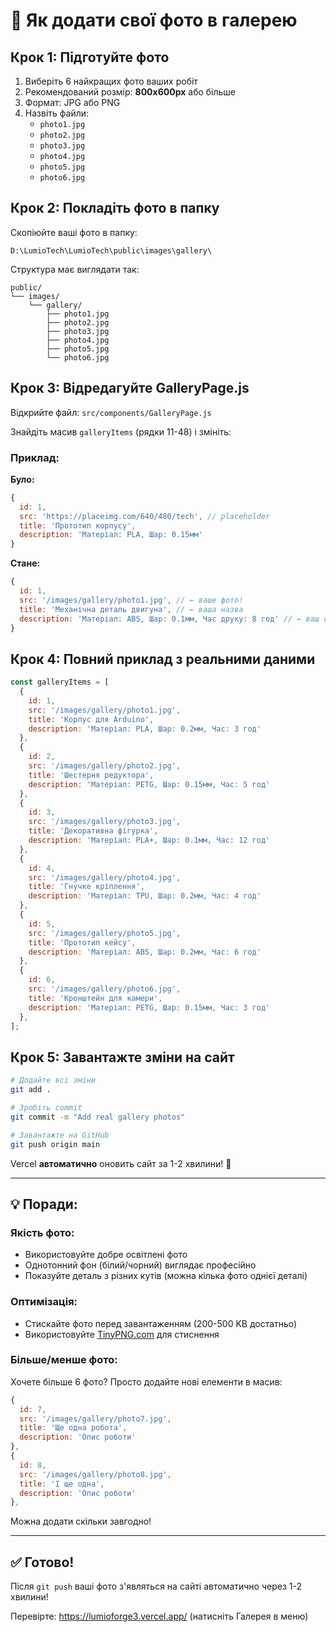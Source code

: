 # 📸 Як додати свої фото в галерею

## Крок 1: Підготуйте фото

1. Виберіть 6 найкращих фото ваших робіт
2. Рекомендований розмір: **800x600px** або більше
3. Формат: JPG або PNG
4. Назвіть файли:
   - `photo1.jpg`
   - `photo2.jpg`
   - `photo3.jpg`
   - `photo4.jpg`
   - `photo5.jpg`
   - `photo6.jpg`

## Крок 2: Покладіть фото в папку

Скопіюйте ваші фото в папку:
```
D:\LumioTech\LumioTech\public\images\gallery\
```

Структура має виглядати так:
```
public/
└── images/
    └── gallery/
        ├── photo1.jpg
        ├── photo2.jpg
        ├── photo3.jpg
        ├── photo4.jpg
        ├── photo5.jpg
        └── photo6.jpg
```

## Крок 3: Відредагуйте GalleryPage.js

Відкрийте файл: `src/components/GalleryPage.js`

Знайдіть масив `galleryItems` (рядки 11-48) і змініть:

### Приклад:

**Було:**
```javascript
{
  id: 1,
  src: 'https://placeimg.com/640/480/tech', // placeholder
  title: 'Прототип корпусу',
  description: 'Матеріал: PLA, Шар: 0.15мм'
}
```

**Стане:**
```javascript
{
  id: 1,
  src: '/images/gallery/photo1.jpg', // ← ваше фото!
  title: 'Механічна деталь двигуна', // ← ваша назва
  description: 'Матеріал: ABS, Шар: 0.1мм, Час друку: 8 год' // ← ваш опис
}
```

## Крок 4: Повний приклад з реальними даними

```javascript
const galleryItems = [
  {
    id: 1,
    src: '/images/gallery/photo1.jpg',
    title: 'Корпус для Arduino',
    description: 'Матеріал: PLA, Шар: 0.2мм, Час: 3 год'
  },
  {
    id: 2,
    src: '/images/gallery/photo2.jpg',
    title: 'Шестерня редуктора',
    description: 'Матеріал: PETG, Шар: 0.15мм, Час: 5 год'
  },
  {
    id: 3,
    src: '/images/gallery/photo3.jpg',
    title: 'Декоративна фігурка',
    description: 'Матеріал: PLA+, Шар: 0.1мм, Час: 12 год'
  },
  {
    id: 4,
    src: '/images/gallery/photo4.jpg',
    title: 'Гнучке кріплення',
    description: 'Матеріал: TPU, Шар: 0.2мм, Час: 4 год'
  },
  {
    id: 5,
    src: '/images/gallery/photo5.jpg',
    title: 'Прототип кейсу',
    description: 'Матеріал: ABS, Шар: 0.2мм, Час: 6 год'
  },
  {
    id: 6,
    src: '/images/gallery/photo6.jpg',
    title: 'Кронштейн для камери',
    description: 'Матеріал: PETG, Шар: 0.15мм, Час: 3 год'
  },
];
```

## Крок 5: Завантажте зміни на сайт

```bash
# Додайте всі зміни
git add .

# Зробіть commit
git commit -m "Add real gallery photos"

# Завантажте на GitHub
git push origin main
```

Vercel **автоматично** оновить сайт за 1-2 хвилини! 🚀

---

## 💡 Поради:

### Якість фото:
- Використовуйте добре освітлені фото
- Однотонний фон (білий/чорний) виглядає професійно
- Показуйте деталь з різних кутів (можна кілька фото однієї деталі)

### Оптимізація:
- Стискайте фото перед завантаженням (200-500 KB достатньо)
- Використовуйте [TinyPNG.com](https://tinypng.com/) для стиснення

### Більше/менше фото:
Хочете більше 6 фото? Просто додайте нові елементи в масив:

```javascript
{
  id: 7,
  src: '/images/gallery/photo7.jpg',
  title: 'Ще одна робота',
  description: 'Опис роботи'
},
{
  id: 8,
  src: '/images/gallery/photo8.jpg',
  title: 'І ще одна',
  description: 'Опис роботи'
},
```

Можна додати скільки завгодно!

---

## ✅ Готово!

Після `git push` ваші фото з'являться на сайті автоматично через 1-2 хвилини!

Перевірте: https://lumioforge3.vercel.app/ (натисніть Галерея в меню)
